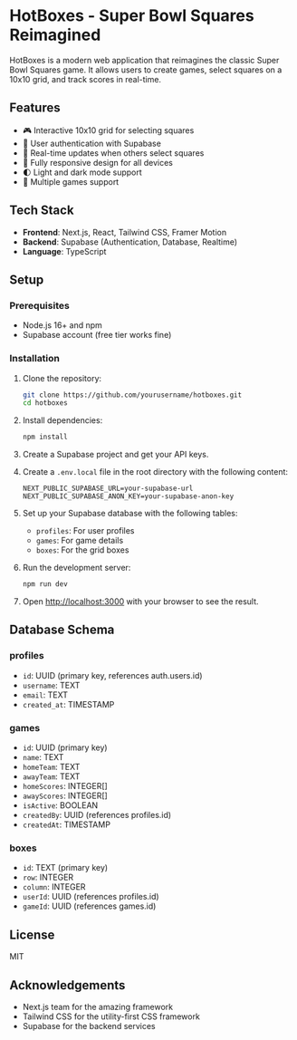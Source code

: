 # HotBoxes - Super Bowl Squares Reimagined

HotBoxes is a modern web application that reimagines the classic Super Bowl Squares game. It allows users to create games, select squares on a 10x10 grid, and track scores in real-time.

## Features

- 🎮 Interactive 10x10 grid for selecting squares
- 👤 User authentication with Supabase
- 🎯 Real-time updates when others select squares
- 📱 Fully responsive design for all devices
- 🌓 Light and dark mode support
- 🎲 Multiple games support

## Tech Stack

- **Frontend**: Next.js, React, Tailwind CSS, Framer Motion
- **Backend**: Supabase (Authentication, Database, Realtime)
- **Language**: TypeScript

## Setup

### Prerequisites

- Node.js 16+ and npm
- Supabase account (free tier works fine)

### Installation

1. Clone the repository:
   ```bash
   git clone https://github.com/yourusername/hotboxes.git
   cd hotboxes
   ```

2. Install dependencies:
   ```bash
   npm install
   ```

3. Create a Supabase project and get your API keys.

4. Create a `.env.local` file in the root directory with the following content:
   ```
   NEXT_PUBLIC_SUPABASE_URL=your-supabase-url
   NEXT_PUBLIC_SUPABASE_ANON_KEY=your-supabase-anon-key
   ```

5. Set up your Supabase database with the following tables:
   - `profiles`: For user profiles
   - `games`: For game details
   - `boxes`: For the grid boxes

6. Run the development server:
   ```bash
   npm run dev
   ```

7. Open [http://localhost:3000](http://localhost:3000) with your browser to see the result.

## Database Schema

### profiles
- `id`: UUID (primary key, references auth.users.id)
- `username`: TEXT
- `email`: TEXT
- `created_at`: TIMESTAMP

### games
- `id`: UUID (primary key)
- `name`: TEXT
- `homeTeam`: TEXT
- `awayTeam`: TEXT
- `homeScores`: INTEGER[]
- `awayScores`: INTEGER[]
- `isActive`: BOOLEAN
- `createdBy`: UUID (references profiles.id)
- `createdAt`: TIMESTAMP

### boxes
- `id`: TEXT (primary key)
- `row`: INTEGER
- `column`: INTEGER
- `userId`: UUID (references profiles.id)
- `gameId`: UUID (references games.id)

## License

MIT

## Acknowledgements

- Next.js team for the amazing framework
- Tailwind CSS for the utility-first CSS framework
- Supabase for the backend services